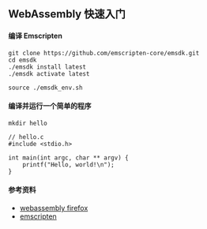 ## WebAssembly 快速入门

#### 编译 Emscripten
```shell
git clone https://github.com/emscripten-core/emsdk.git
cd emsdk
./emsdk install latest
./emsdk activate latest

source ./emsdk_env.sh
```
#### 编译并运行一个简单的程序
```shell
mkdir hello

// hello.c
#include <stdio.h>

int main(int argc, char ** argv) { 
    printf("Hello, world!\n");
}
```


#### 参考资料
+ [webassembly firefox](https://developer.mozilla.org/zh-CN/docs/WebAssembly)
+ [emscripten](https://emscripten.org/)